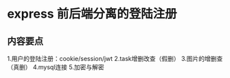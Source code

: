# express 前后端分离的登陆注册
## 内容要点
1.用户的登陆注册：cookie/session/jwt
2.task增删改查（假删）
3.图片的增删查（真删）
4.mysql连接
5.加密与解密
